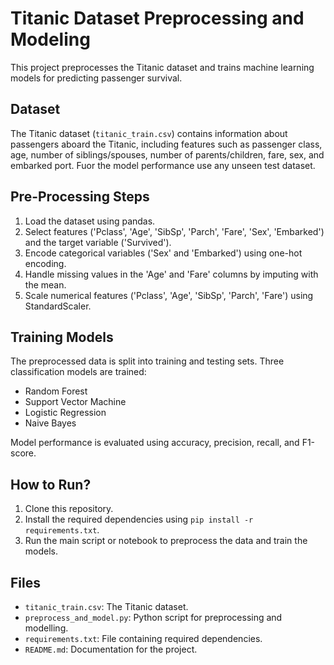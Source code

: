 # Titanic Dataset Preprocessing and Modeling

This project preprocesses the Titanic dataset and trains machine learning models for predicting passenger survival.

## Dataset

The Titanic dataset (`titanic_train.csv`) contains information about passengers aboard the Titanic, including features such as passenger class, age, number of siblings/spouses, number of parents/children, fare, sex, and embarked port. Fuor the model performance use any unseen test dataset. 

## Pre-Processing Steps

1. Load the dataset using pandas.
2. Select features ('Pclass', 'Age', 'SibSp', 'Parch', 'Fare', 'Sex', 'Embarked') and the target variable ('Survived').
3. Encode categorical variables ('Sex' and 'Embarked') using one-hot encoding.
4. Handle missing values in the 'Age' and 'Fare' columns by imputing with the mean.
5. Scale numerical features ('Pclass', 'Age', 'SibSp', 'Parch', 'Fare') using StandardScaler.

## Training Models

The preprocessed data is split into training and testing sets. Three classification models are trained:
- Random Forest
- Support Vector Machine
- Logistic Regression
- Naive Bayes

Model performance is evaluated using accuracy, precision, recall, and F1-score.

## How to Run?

1. Clone this repository.
2. Install the required dependencies using `pip install -r requirements.txt`.
3. Run the main script or notebook to preprocess the data and train the models.

## Files

- `titanic_train.csv`: The Titanic dataset.
- `preprocess_and_model.py`: Python script for preprocessing and modelling.
- `requirements.txt`: File containing required dependencies.
- `README.md`: Documentation for the project.

